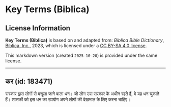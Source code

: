 # Key Terms (Biblica)

## License Information

**Key Terms (Biblica)** is based on and adapted from: _Biblica Bible Dictionary_, [Biblica, Inc.](https://www.biblica.com/), 2023, which is licensed under a [CC BY-SA 4.0 license](https://creativecommons.org/licenses/by-sa/4.0/legalcode.en).

This markdown version (created `2025-10-20`) is provided under the same license.



--------------------------------

## कर (id: 183471)

सरकार द्वारा लोगों से वसूला जाने वाला धन। जो लोग उस सरकार के अधीन रहते हैं, वे यह धन चुकाते हैं। शासकों को इस धन का उपयोग अपने लोगों की देखभाल के लिए करना चाहिए।


